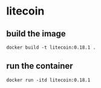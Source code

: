 # litecoin
## build the image
```
docker build -t litecoin:0.18.1 .
```
## run the container
```
docker run -itd litecoin:0.18.1
```
